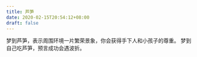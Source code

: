 ```yaml
---
title: 芦笋
date: 2020-02-15T20:54:12+08:00
draft: false
---
```


梦到芦笋，表示周围环境一片繁荣景象，你会获得手下人和小孩子的尊重。
梦到自己吃芦笋，预言成功会遇波折。
